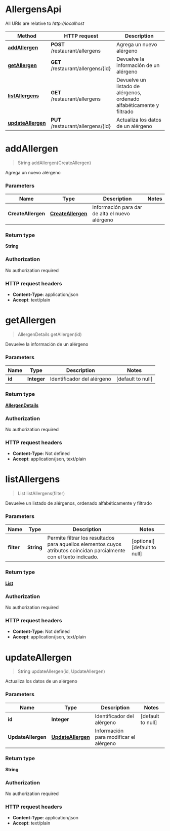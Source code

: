 # AllergensApi

All URIs are relative to *http://localhost*

| Method | HTTP request | Description |
|------------- | ------------- | -------------|
| [**addAllergen**](AllergensApi.md#addAllergen) | **POST** /restaurant/allergens | Agrega un nuevo alérgeno |
| [**getAllergen**](AllergensApi.md#getAllergen) | **GET** /restaurant/allergens/{id} | Devuelve la información de un alérgeno |
| [**listAllergens**](AllergensApi.md#listAllergens) | **GET** /restaurant/allergens | Devuelve un listado de alérgenos, ordenado alfabéticamente y filtrado |
| [**updateAllergen**](AllergensApi.md#updateAllergen) | **PUT** /restaurant/allergens/{id} | Actualiza los datos de un alérgeno |


<a name="addAllergen"></a>
# **addAllergen**
> String addAllergen(CreateAllergen)

Agrega un nuevo alérgeno

### Parameters

|Name | Type | Description  | Notes |
|------------- | ------------- | ------------- | -------------|
| **CreateAllergen** | [**CreateAllergen**](../Models/CreateAllergen.md)| Información para dar de alta el nuevo alérgeno | |

### Return type

**String**

### Authorization

No authorization required

### HTTP request headers

- **Content-Type**: application/json
- **Accept**: text/plain

<a name="getAllergen"></a>
# **getAllergen**
> AllergenDetails getAllergen(id)

Devuelve la información de un alérgeno

### Parameters

|Name | Type | Description  | Notes |
|------------- | ------------- | ------------- | -------------|
| **id** | **Integer**| Identificador del alérgeno | [default to null] |

### Return type

[**AllergenDetails**](../Models/AllergenDetails.md)

### Authorization

No authorization required

### HTTP request headers

- **Content-Type**: Not defined
- **Accept**: application/json, text/plain

<a name="listAllergens"></a>
# **listAllergens**
> List listAllergens(filter)

Devuelve un listado de alérgenos, ordenado alfabéticamente y filtrado

### Parameters

|Name | Type | Description  | Notes |
|------------- | ------------- | ------------- | -------------|
| **filter** | **String**| Permite filtrar los resultados para aquellos elementos cuyos atributos coincidan parcialmente con el texto indicado. | [optional] [default to null] |

### Return type

[**List**](../Models/Allergen.md)

### Authorization

No authorization required

### HTTP request headers

- **Content-Type**: Not defined
- **Accept**: application/json, text/plain

<a name="updateAllergen"></a>
# **updateAllergen**
> String updateAllergen(id, UpdateAllergen)

Actualiza los datos de un alérgeno

### Parameters

|Name | Type | Description  | Notes |
|------------- | ------------- | ------------- | -------------|
| **id** | **Integer**| Identificador del alérgeno | [default to null] |
| **UpdateAllergen** | [**UpdateAllergen**](../Models/UpdateAllergen.md)| Información para modificar el alérgeno | |

### Return type

**String**

### Authorization

No authorization required

### HTTP request headers

- **Content-Type**: application/json
- **Accept**: text/plain

